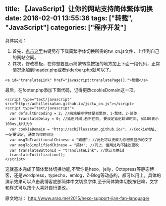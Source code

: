 title: 【JavaScript】让你的网站支持简体繁体切换
date: 2016-02-01 13:55:36
tags: ["转载", "JavaScript"]
categories: ["程序开发"]
---
具体实现：

1. 首先，[点击这里](/js/tw_cn.js)右键另存下载简繁字体切换所需的tw_cn.js文件，上传到自己的网站空间。
2. 其次，修改模板，在你想要显示简繁转换按钮的地方加上下面一段代码，正常情况添加到header.php或者siderbar.php就可以了。

<!-- more -->

```
<a id="translateLink" href="javascript:translatePage();">繁體</a>
```

最后，在footer.php添加下面代码，记得更改cookieDomain这一项。

```
<script type="text/javascript" src="http://achillessatan.github.io/js/tw_cn.js"></script>
<script type="text/javascript">
  var defaultEncoding = 2; //网站编写字体是否繁体，1-繁体，2-简体
  var translateDelay = 0; //延迟时间,若不在前, 要设定延迟翻译时间, 如100表示100ms,默认为0
  var cookieDomain = "http://achillessatan.github.io/"; //Cookie地址, 一定要设定, 通常为你的网址
  var msgToTraditionalChinese = "繁體"; //此处可以更改为你想要显示的文字
  var msgToSimplifiedChinese = "简体"; //同上，但两处均不建议更改
  var translateButtonId = "translateLink"; //默认互换id
  translateInitilization();
</script>
```

这就基本完成了简体繁体切换功能,不管你是hexo，jelly，Octopress等静态博客，还是wordpress，typecho，emlog，Z-Blog等动态的，都可以用上。具体的演示效果可以点击我博客底部简体中文切换字体,至于简体繁体切换按钮嘛，文字和样式可以按个人喜好自行更改。

原文地址： http://www.arao.me/2015/hexo-support-jian-fan-language/
